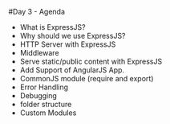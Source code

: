 #Day 3 - Agenda

* What is ExpressJS?
* Why should we use ExpressJS?
* HTTP Server with ExpressJS
* Middleware
* Serve static/public content with ExpressJS
* Add Support of AngularJS App.
* CommonJS module (require and export)
* Error Handling
* Debugging
* folder structure
* Custom Modules